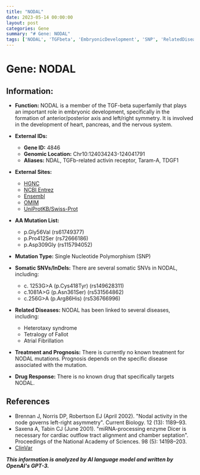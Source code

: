 ```yaml
---
title: "NODAL"
date: 2023-05-14 00:00:00
layout: post
categories: Gene
summary: "# Gene: NODAL"
tags: ['NODAL', 'TGFbeta', 'EmbryonicDevelopment', 'SNP', 'RelatedDiseases', 'Prognosis', 'DrugResponse', 'GeneticInformationAnalysis']
---
```


# Gene: NODAL

## Information:

- **Function:** NODAL is a member of the TGF-beta superfamily that plays an important role in embryonic development, specifically in the formation of anterior/posterior axis and left/right symmetry. It is involved in the development of heart, pancreas, and the nervous system.

- **External IDs:** 
    - **Gene ID:** 4846 
    - **Genomic Location:** Chr10:124034243-124041791
    - **Aliases:** NDAL, TGFb-related activin receptor, Taram-A, TDGF1

- **External Sites:** 
    - [HGNC]([Click](https://www.genenames.org/data/gene-symbol-report/#!/hgnc_id/HGNC:7796))
    - [NCBI Entrez]([Click](https://www.ncbi.nlm.nih.gov/gene/4846))
    - [Ensembl]([Click](https://www.ensembl.org/Homo_sapiens/Gene/Summary?g=ENSG00000213923;r=10:124034243-124041791))
    - [OMIM]([Click](https://www.omim.org/entry/601265))
    - [UniProtKB/Swiss-Prot]([Click](https://www.uniprot.org/uniprot/P01857))


- **AA Mutation List:**
    - p.Gly56Val (rs61749377)
    - p.Pro412Ser (rs72666186)
    - p.Asp309Gly (rs115794052)

- **Mutation Type:** Single Nucleotide Polymorphism (SNP)

- **Somatic SNVs/InDels:** There are several somatic SNVs in NODAL, including:
    - c. 1253G>A (p.Cys418Tyr) (rs149628311)
    - c.1081A>G (p.Asn361Ser) (rs531564862)
    - c.256G>A (p.Arg86His) (rs536766996)

- **Related Diseases:** NODAL has been linked to several diseases, including:
    - Heterotaxy syndrome
    - Tetralogy of Fallot
    - Atrial Fibrillation

- **Treatment and Prognosis:** There is currently no known treatment for NODAL mutations. Prognosis depends on the specific disease associated with the mutation.

- **Drug Response:** There is no known drug that specifically targets NODAL. 

## References

- Brennan J, Norris DP, Robertson EJ (April 2002). "Nodal activity in the node governs left-right asymmetry". Current Biology. 12 (13): 1189–93. 
- Saxena A, Tabin CJ (June 2001). "miRNA-processing enzyme Dicer is necessary for cardiac outflow tract alignment and chamber septation". Proceedings of the National Academy of Sciences. 98 (5): 14198–203. 
- [ClinVar]([Click](https://www.ncbi.nlm.nih.gov/clinvar/?term=NODAL%5BGene%20Name%5D))

**_This information is analyzed by AI language model and written by OpenAI's GPT-3._**